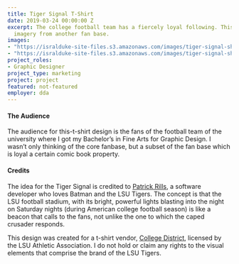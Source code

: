 ```yaml
---
title: Tiger Signal T-Shirt
date: 2019-03-24 00:00:00 Z
excerpt: The college football team has a fiercely loyal following. This design mixes
  imagery from another fan base.
images:
- "https://isralduke-site-files.s3.amazonaws.com/images/tiger-signal-shirt-designed-isral-duke-back.jpg"
- "https://isralduke-site-files.s3.amazonaws.com/images/tiger-signal-shirt-designed-isral-duke-front.jpg"
project_roles:
- Graphic Designer
project_type: marketing
project: project
featured: not-featured
employer: dda
---
```

<h4>The Audience</h4>
<p>The audience for this-t-shirt design is the fans of the football team of the university where I got my Bachelor’s in Fine Arts for Graphic Design. I wasn’t only thinking of the core fanbase, but a subset of the fan base which is loyal a certain comic book property.</p>
<h4>Credits</h4>
<p>The idea for the Tiger Signal is credited to <a href="http://www.patrickrills.com/" target="_blank">Patrick Rills</a>, a software developer who loves Batman and the LSU Tigers. The concept is that the LSU football stadium, with its bright, powerful lights blasting into the night on Saturday nights (during American college football season) is like a beacon that calls to the fans, not unlike the one to which the caped crusader responds.
</p>
<p>This design was created for a t-shirt vendor, <a href="http://www.collegedistrict.com/" target="_blank">College District</a>, licensed by the LSU Athletic Association. I do not hold or claim any rights to the visual elements that comprise the brand of the LSU Tigers.
</p>